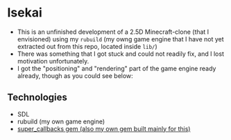 # Isekai

* This is an unfinished development of a 2.5D Minecraft-clone (that I envisioned) using my `rubuild` (my owng game engine that I have not yet extracted out from this repo, located inside `lib/`)
* There was something that I got stuck and could not readily fix, and I lost motivation unfortunately.
* I got the "positioning" and "rendering" part of the game engine ready already, though as you could see below:

## Technologies
* SDL
* rubuild (my own game engine)
* [super_callbacks gem (also my own gem built mainly for this)](https://github.com/jrpolidario/super_callbacks)

